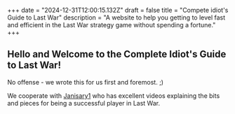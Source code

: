 +++
date = "2024-12-31T12:00:15.132Z"
draft = false
title = "Compete idiot's Guide to Last War"
description = "A website to help you getting to level fast and efficient in the Last War strategy game without spending a fortune."
+++

## Hello and Welcome to the Complete Idiot's Guide to Last War!

No offense -  we wrote this for us first and foremost. ;)

We cooperate with [Janisary1](https://www.youtube.com/@Janisary1) who has excellent videos explaining the bits and pieces for being a successful player in Last War.